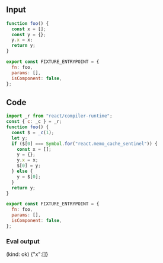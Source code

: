 
## Input

```javascript
function foo() {
  const x = [];
  const y = {};
  y.x = x;
  return y;
}

export const FIXTURE_ENTRYPOINT = {
  fn: foo,
  params: [],
  isComponent: false,
};

```

## Code

```javascript
import _r from "react/compiler-runtime";
const { c: _c } = _r;
function foo() {
  const $ = _c(1);
  let y;
  if ($[0] === Symbol.for("react.memo_cache_sentinel")) {
    const x = [];
    y = {};
    y.x = x;
    $[0] = y;
  } else {
    y = $[0];
  }
  return y;
}

export const FIXTURE_ENTRYPOINT = {
  fn: foo,
  params: [],
  isComponent: false,
};

```
      
### Eval output
(kind: ok) {"x":[]}